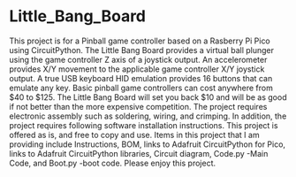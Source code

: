 # Little_Bang_Board
This project is for a Pinball game controller based on a Rasberry Pi Pico using CircuitPython.  The Little Bang Board provides a virtual ball plunger using the game controller Z axis of a joystick output.  An accelerometer provides X/Y movement to the applicable game controller X/Y joystick output. A true USB keyboard HID emulation provides 16 buttons that can emulate any key.  Basic pinball game controllers can cost anywhere from $40 to $125. The Little Bang Board will set you back $10 and will be as good if not better than the more expensive competition. The project requires electronic assembly such as soldering, wiring, and crimping. In addition, the project requires following software installation instructions.  This project is offered as is, and free to copy and use. 
Items in this project that I am providing include Instructions, BOM, links to Adafruit CircuitPython for Pico, links to Adafruit CircuitPython libraries, Circuit diagram, Code.py -Main Code, and Boot.py -boot code. Please enjoy this project. 
